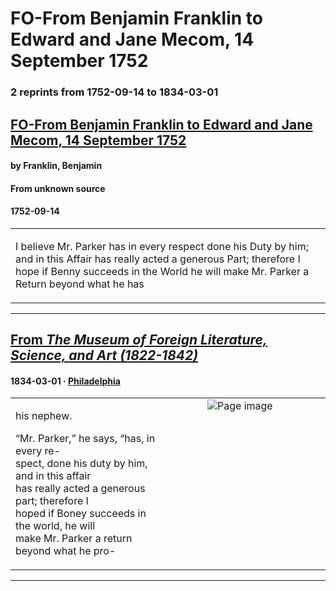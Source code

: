 
# FO-From Benjamin Franklin to Edward and Jane Mecom, 14 September 1752

### 2 reprints from 1752-09-14 to 1834-03-01

## [FO-From Benjamin Franklin to Edward and Jane Mecom, 14 September 1752](https://founders.archives.gov/documents/Franklin/01-04-02-0132)

#### by Franklin, Benjamin

#### From unknown source

#### 1752-09-14

<table style="width: 100%;"><tr><td style="width: 50%">

 I believe Mr. Parker has in every respect done his Duty by him; and in this Affair has really acted a generous Part; therefore I hope if Benny succeeds in the World he will make Mr. Parker a Return beyond what he has
</td></tr></table>

---

## [From _The Museum of Foreign Literature, Science, and Art (1822-1842)_](https://archive.org/details/sim_museum-of-foreign-literature-science-and-art_1834-03_24_141/page/n74/mode/1up?view=theater)

#### 1834-03-01 &middot; [Philadelphia](http://dbpedia.org/resource/Philadelphia)

<table style="width: 100%;"><tr><td style="width: 50%">

  
his nephew.  
  
“Mr. Parker,” he says, “has, in every re-  
spect, done his duty by him, and in this affair  
has really acted a generous part; therefore I  
hoped if Boney succeeds in the world, he will  
make Mr. Parker a return beyond what he pro-
</td><td style="width: 50%; max-height: 75%; margin: auto; display: block;">
<img alt="Page image" src="https://iiif.archive.org/iiif/sim_museum-of-foreign-literature-science-and-art_1834-03_24_141&#0036;74/pct:10.746812,81.894619,36.703097,6.502242/600,/0/default.jpg"/>
</td>
</tr></table>

---

